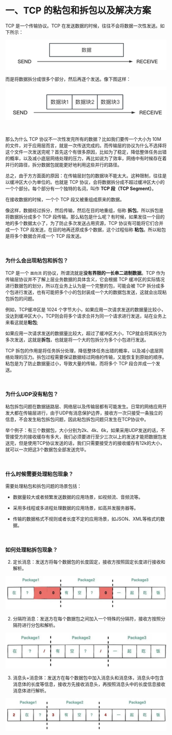 # 一、TCP 的粘包和拆包以及解决方案

TCP 是一个传输协议。TCP 在发送数据的时候，往往不会将数据一次性发送。如下所示：

![image-20230219190747352](images/image-20230219190747352.png)

而是将数据拆分成很多个部分，然后再逐个发送。像下图这样：

![image-20230219191058150](images/image-20230219191058150.png)

<br>

那么为什么 TCP 协议不一次性发完所有的数据？比如我们要传一个大小为 10M 的文件，对于应用层而言，就是一次传送完成的。而传输层的协议为什么不选择将这个文件一次发送完呢？首先这个有很多原因，比如为了稳定，降低整体任务出错的概率，以及减小底层网络处理的压力，再比如说为了效率，网络中有时候存在着并行的路径，拆分数据包就能更好地利用这些并行的路径。

总之，由于方方面面的原因：在传输层封包的数据块不能太大。这种限制，往往是以缓冲区大小为单位的。也就是 TCP 协议，会将数据拆分成不超过缓冲区大小的一个个部分。每个部分有一个独特的名词，叫作 **TCP 段（TCP Segment）**。

在接收数据的时候，一个个 TCP 段又被重组成原来的数据。

像这样，数据经过拆分，然后传输，然后在目的地重组，俗称 **拆包**。所以拆包是将数据拆分成多个 TCP 段传输。那么粘包是什么呢？有时候，如果发往一个目的地的多个数据太小了，为了防止多次发送占用资源，TCP 协议有可能将它们合并成一个 TCP 段发送，在目的地再还原成多个数据，这个过程俗称 **粘包**。所以粘包是将多个数据合并成一个 TCP 段发送。

<br>

### 为什么会出现粘包和拆包？

TCP 是一个 `面向流` 的协议，所谓流就是**没有界限的一长串二进制数据**。TCP 作为传输层协议并不了解上层业务数据的具体含义，它会根据 TCP 缓冲区的实际情况进行数据包的划分，所以在业务上认为是一个完整的包，可能会被 TCP 拆分成多个包进行发送，也有可能把多个小的包封装成一个大的数据包发送，这就会出现粘包拆包的问题。

例如，TCP缓冲区是 1024 个字节大小，如果应用一次请求发送的数据量比较小，没达到缓冲区大小，TCP则会将多个请求合并为同一个请求进行发送，站在业务上来看这就是**粘包**;

如果应用一次请求发送的数据量比较大，超过了缓冲区大小，TCP就会将其拆分为多次发送，这就是**拆包**，也就是将一个大的包拆分为多个小包进行发送。

TCP 拆包的作用是将任务拆分处理，降低整体任务出错的概率，以及减小底层网络处理的压力。拆包过程需要保证数据经过网络的传输，又能恢复到原始的顺序。粘包是为了防止数据量过小，导致大量的传输，而将多个 TCP 段合并成一个发送。

<br>

### 为什么UDP没有粘包？

粘包拆包问题在数据链路层、网络层以及传输层都有可能发生。日常的网络应用开发大都在传输层进行，由于UDP有消息保护边界，接收方一次只接受一条独立的信息，不会发生粘包拆包问题，因此粘包拆包问题只发生在TCP协议中。

举个例子：有三个数据包，大小分别为2k、4k、6k，如果采用UDP发送的话，不管接受方的接收缓存有多大，我们必须要进行至少三次以上的发送才能把数据包发送完，但是使用TCP协议发送的话，我们只需要接受方的接收缓存有12k的大小，就可以一次把这3个数据包全部发送完毕。

<br>

### 什么时候需要处理粘包现象？

需要处理粘包和拆包问题的场景包括：

- 数据量较大或者频繁发送数据的应用场景，如视频流、音频流等。

- 采用多线程或多进程处理数据的应用场景，如高并发服务器等。

- 传输的数据格式不规则或者长度不定的应用场景，如JSON、XML等格式的数据。

<br>

### 如何处理粘拆包现象？

2. 定长消息：发送方将每个数据包的长度固定，接收方按照固定长度进行接收和解析。

![image-20230225214841941](images/image-20230225214841941.png)



2. 分隔符消息：发送方在每个数据包之间加入一个特殊的分隔符，接收方按照分隔符进行分包和解析。

![image-20230225214920455](images/image-20230225214920455.png)

3. 消息头+消息体：发送方在每个数据包中加入消息头和消息体，消息头中包含消息体的长度等信息，接收方先接收消息头，再按照消息头中的长度信息接收消息体进行解析。

![image-20230225214816942](images/image-20230225214816942.png)